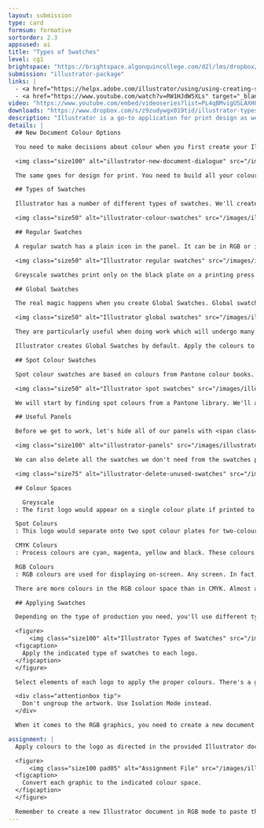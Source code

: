 ```yaml
---
layout: submission
type: card
formsum: formative
sortorder: 2.3
appsused: ai
title: "Types of Swatches"
level: cg1
brightspace: "https://brightspace.algonquincollege.com/d2l/lms/dropbox/user/folder_submit_files.d2l?db=66862&grpid=0&isprv=0&bp=0&ou=92671"
submission: "illustrator-package"
links: |
  - <a href="https://helpx.adobe.com/illustrator/using/using-creating-swatches.html" target="_blank" title="Adobe: Use & Create Swatches">Adobe: Use & Create Swatches</a>
  - <a href="https://www.youtube.com/watch?v=RW1HJdW5XLs" target="_blank" title="YouTube: The Printing Process">YouTube: The Printing Process</a>
video: "https://www.youtube.com/embed/videoseries?list=PL4qBMvigUSLAXH87Oz_yimA4CSYwV0I1r"
downloads: "https://www.dropbox.com/s/z9zudywgx019tid/illustrator-types-of-swatches.zip?dl=1"
description: "Illustrator is a go-to application for print design as well as design for the screen. Depending on your intent, you'll need to make decisions about colour. We'll learn to create and edit global, spot, RGB, CMYK colour swatches in Illustrator."
details: |
  ## New Document Colour Options

  You need to make decisions about colour when you first create your Illustrator documents. For example, you can see that when you choose Web from the <span class="command">Profile</span> drop-down menu, you automatically get a document in RGB mode. You would use only RGB colours in this document. If you were to choose RGB colours with the CMYK sliders, you risk that they'll be outside of gammut. That means that they won't display accurately.

  <img class="size100" alt="illustrator-new-document-dialogue" src="/images/illustrator-types-of-swatches/illustrator-new-document-dialogue.jpg">

  The same goes for design for print. You need to build all your colours with the CMYK colour space for four colour process output.

  ## Types of Swatches

  Illustrator has a number of different types of swatches. We'll create some of each of the solid colour swatches and apply them to the provided logo artwork. This is important to us because of how offset printing (or lithography) works.

  <img class="size50" alt="illustrator-colour-swatches" src="/images/illustrator-types-of-swatches/illustrator-types-of-swatches.svg">

  ## Regular Swatches

  A regular swatch has a plain icon in the panel. It can be in RGB or in CMYK. These are meant for use in four colour process printing (CMYK) or design for the screen (RGB).

  <img class="size50" alt="Illustrator regular swatches" src="/images/illustrator-types-of-swatches/illustrator-swatches-regular.svg">

  Greyscale swatches print only on the black plate on a printing press. CMYK swatches are produced across all cyan, magenta, yellow and black plates in four colour process offset printing. RGB swatches are used for design for the screen. If you apply a regular swatch's colour to some artwork, then change the swatch colour, the artwork isn't affected. 

  ## Global Swatches

  The real magic happens when you create Global Swatches. Global swatches can be in CMYK or RGB.

  <img class="size50" alt="Illustrator global swatches" src="/images/illustrator-types-of-swatches/illustrator-swatches-global.svg">

  They are particularly useful when doing work which will undergo many revisions. When Global swatch colours change, the artwork with those colours change too. Notice that spot colour swatches are also global swatches. All swatches that have a triangular corner on them are global.

  Illustrator creates Global Swatches by default. Apply the colours to your art. If you need to change colours, you can double-click on the corresponding swatch to edit it. Once you accept the change, all artwork with that swatch gets the new colour. Like I said, magic.

  ## Spot Colour Swatches

  Spot colour swatches are based on colours from Pantone colour books. Each colour is meant to print on one colour plate on an offset press.

  <img class="size50" alt="Illustrator spot swatches" src="/images/illustrator-types-of-swatches/illustrator-swatches-spot.svg">

  We will start by finding spot colours from a Pantone library. We'll add them to our document's Swatches panel, then apply them to our logo art.

  ## Useful Panels

  Before we get to work, let's hide all of our panels with <span class="command">Shift-Tab</span>, then open only three of them:

  <img class="size100" alt="illustrator-panels" src="/images/illustrator-types-of-swatches/illustrator-panels.jpg">

  We can also delete all the swatches we don't need from the swatches panel from the panel's menu.

  <img class="size75" alt="illustrator-delete-unused-swatches" src="/images/illustrator-types-of-swatches/illustrator-delete-unused-swatches.jpg">

  ## Colour Spaces

    Greyscale
  : The first logo would appear on a single colour plate if printed to press.

  Spot Colours
  : This logo would separate onto two spot colour plates for two-colour printing.

  CMYK Colours
  : Process colours are cyan, magenta, yellow and black. These colours combine on press to produce all printable colours.

  RGB Colours
  : RGB colours are used for displaying on-screen. Any screen. In fact, any colour that's produced with light.

  There are more colours in the RGB colour space than in CMYK. Almost all CMYK colours convert precisely to RGB; not so the other way around. The fact that the CMYK space is so much smaller than the RGB space is the reason why colours change when you switch from RGB to CMYK. <a href="https://duckduckgo.com/?q=rgb+vs+CMYK+spectrum&t=osx&iax=images&ia=images&iai=https%3A%2F%2Fartofmeganlorraine.files.wordpress.com%2F2013%2F06%2Fgamut-rgb-cmyk.jpg" title="CMYK vs RGB compared." target="_blank">See here...</a>

  ## Applying Swatches

  Depending on the type of production you need, you'll use different types of swatches.

  <figure>
      <img class="size100" alt="Illustrator Types of Swatches" src="/images/illustrator-types-of-swatches/types-of-swatches-practice.svg">
  <figcaption>
    Apply the indicated type of swatches to each logo.
  </figcaption>
  </figure>

  Select elements of each logo to apply the proper colours. There's a guide in the provided document.

  <div class="attentionbox tip">
    Don't ungroup the artwork. Use Isolation Mode instead.
  </div>

  When it comes to the RGB graphics, you need to create a new document that's in RGB colour mode. Paste the graphic into this new document and save it as <span class="fw600 darkgreen">rgb.ai</span> in our working folder.

assignment: |
  Apply colours to the logo as directed in the provided Illustrator document. Make sure you check your work with the Separations Preview panel.

  <figure>
      <img class="size100 pad05" alt="Assignment File" src="/images/illustrator-types-of-swatches/types-of-swatches-exercise.svg">
  <figcaption>
    Convert each graphic to the indicated colour space.
  </figcaption>
  </figure>

  Remember to create a new Illustrator document in RGB mode to paste the graphic into. Save it into the exercise folder. Save it as <span class="fw600 darkgreen">rgb.ai</span>.
---
```


